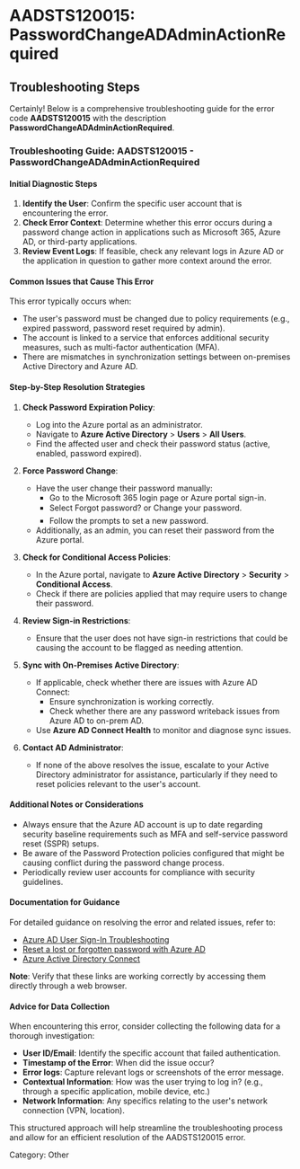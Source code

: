 # AADSTS120015: PasswordChangeADAdminActionRequired


## Troubleshooting Steps
Certainly! Below is a comprehensive troubleshooting guide for the error code **AADSTS120015** with the description **PasswordChangeADAdminActionRequired**.

### Troubleshooting Guide: AADSTS120015 - PasswordChangeADAdminActionRequired

#### Initial Diagnostic Steps
1. **Identify the User**: Confirm the specific user account that is encountering the error.
2. **Check Error Context**: Determine whether this error occurs during a password change action in applications such as Microsoft 365, Azure AD, or third-party applications.
3. **Review Event Logs**: If feasible, check any relevant logs in Azure AD or the application in question to gather more context around the error.

#### Common Issues that Cause This Error
This error typically occurs when:
- The user's password must be changed due to policy requirements (e.g., expired password, password reset required by admin).
- The account is linked to a service that enforces additional security measures, such as multi-factor authentication (MFA).
- There are mismatches in synchronization settings between on-premises Active Directory and Azure AD.

#### Step-by-Step Resolution Strategies

1. **Check Password Expiration Policy**:
   - Log into the Azure portal as an administrator.
   - Navigate to **Azure Active Directory** > **Users** > **All Users**.
   - Find the affected user and check their password status (active, enabled, password expired).

2. **Force Password Change**:
   - Have the user change their password manually:
     - Go to the Microsoft 365 login page or Azure portal sign-in.
     - Select Forgot password? or Change your password.
     - Follow the prompts to set a new password.
   - Additionally, as an admin, you can reset their password from the Azure portal.

3. **Check for Conditional Access Policies**:
   - In the Azure portal, navigate to **Azure Active Directory** > **Security** > **Conditional Access**.
   - Check if there are policies applied that may require users to change their password.

4. **Review Sign-in Restrictions**:
   - Ensure that the user does not have sign-in restrictions that could be causing the account to be flagged as needing attention.

5. **Sync with On-Premises Active Directory**:
   - If applicable, check whether there are issues with Azure AD Connect:
     - Ensure synchronization is working correctly.
     - Check whether there are any password writeback issues from Azure AD to on-prem AD.
   - Use **Azure AD Connect Health** to monitor and diagnose sync issues.
  
6. **Contact AD Administrator**:
   - If none of the above resolves the issue, escalate to your Active Directory administrator for assistance, particularly if they need to reset policies relevant to the user's account.

#### Additional Notes or Considerations
- Always ensure that the Azure AD account is up to date regarding security baseline requirements such as MFA and self-service password reset (SSPR) setups.
- Be aware of the Password Protection policies configured that might be causing conflict during the password change process.
- Periodically review user accounts for compliance with security guidelines.

#### Documentation for Guidance
For detailed guidance on resolving the error and related issues, refer to:
- [Azure AD User Sign-In Troubleshooting](https://docs.microsoft.com/en-us/azure/active-directory/authentication/troubleshoot-sign-in-user-errors)
- [Reset a lost or forgotten password with Azure AD](https://docs.microsoft.com/en-us/azure/active-directory/authentication/howto-reset-password)
- [Azure Active Directory Connect](https://docs.microsoft.com/en-us/azure/active-directory/hybrid/whatis-hybrid-identity)

**Note**: Verify that these links are working correctly by accessing them directly through a web browser.

#### Advice for Data Collection
When encountering this error, consider collecting the following data for a thorough investigation:
- **User ID/Email**: Identify the specific account that failed authentication.
- **Timestamp of the Error**: When did the issue occur?
- **Error logs**: Capture relevant logs or screenshots of the error message.
- **Contextual Information**: How was the user trying to log in? (e.g., through a specific application, mobile device, etc.)
- **Network Information**: Any specifics relating to the user's network connection (VPN, location).

This structured approach will help streamline the troubleshooting process and allow for an efficient resolution of the AADSTS120015 error.

Category: Other